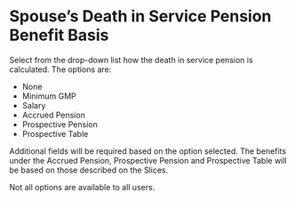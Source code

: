 # Spouse’s Death in Service Pension Benefit Basis

Select from the drop-down list how the death in service pension is
calculated. The options are:

-   None
-   Minimum GMP
-   Salary
-   Accrued Pension
-   Prospective Pension
-   Prospective Table

Additional fields will be required based on the option selected. The
benefits under the Accrued Pension, Prospective Pension and Prospective
Table will be based on those described on the Slices.

Not all options are available to all users.
